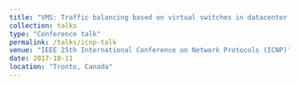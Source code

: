 ```yaml
---
title: "VMS: Traffic balancing based on virtual switches in datacenter networks"
collection: talks
type: "Conference talk"
permalink: /talks/icnp-talk
venue: "IEEE 25th International Conference on Network Protocols (ICNP)"
date: 2017-10-11
location: "Tronto, Canada"
---
```




